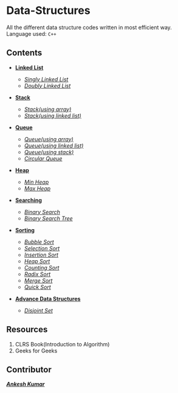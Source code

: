# Data-Structures

All the different data structure codes written in most efficient way.  
Language used: `C++`

Contents
---

* [**Linked List**](https://github.com/Ankesh11/Data-Structure/tree/master/Linked%20List)  
    * [*Singly Linked List*](https://github.com/Ankesh11/Data-Structure/blob/master/Linked%20List/Singly%20Linked%20List.cpp)  
    * [*Doubly Linked List*](https://github.com/Ankesh11/Data-Structure/blob/master/Linked%20List/Doubly%20Linked%20List.cpp)

* [**Stack**](https://github.com/Ankesh11/Data-Structure/tree/master/Stack)  
    * [*Stack(using array)*](https://github.com/Ankesh11/Data-Structure/blob/master/Stack/Stack(using%20array).cpp)  
    * [*Stack(using linked list)*](https://github.com/Ankesh11/Data-Structure/blob/master/Stack/Stack(using%20linked%20list).cpp)

* [**Queue**](https://github.com/Ankesh11/Data-Structure/tree/master/Queue)  
    * [*Queue(using array)*](https://github.com/Ankesh11/Data-Structure/blob/master/Queue/Queue(using%20array).cpp)
    * [*Queue(using linked list)*](https://github.com/Ankesh11/Data-Structure/blob/master/Queue/Queue(using%20linked%20list).cpp)
    * [*Queue(using stack)*](https://github.com/Ankesh11/Data-Structure/blob/master/Queue/Queue(using%20stack).cpp)
    * [*Circular Queue*](https://github.com/Ankesh11/Data-Structure/blob/master/Queue/Circular%20Queue.cpp)

* [**Heap**](https://github.com/Ankesh11/Data-Structure/tree/master/Heap)  
    * [*Min Heap*](https://github.com/Ankesh11/Data-Structure/blob/master/Heap/Min%20Heap.cpp)  
    * [*Max Heap*](https://github.com/Ankesh11/Data-Structure/blob/master/Heap/Max%20Heap.cpp)

* [**Searching**](https://github.com/Ankesh11/Data-Structure/tree/master/Searching)   
    * [*Binary Search*](https://github.com/Ankesh11/Data-Structure/blob/master/Searching/Binary%20Search.cpp)  
    * [*Binary Search Tree*](https://github.com/Ankesh11/Data-Structure/blob/master/Searching/Binary%20Search%20Tree.cpp)

* [**Sorting**](https://github.com/Ankesh11/Data-Structure/tree/master/Sorting)  
    * [*Bubble Sort*](https://github.com/Ankesh11/Data-Structure/blob/master/Sorting/Bubble%20Sort.cpp)  
    * [*Selection Sort*](https://github.com/Ankesh11/Data-Structure/blob/master/Sorting/Selection%20Sort.cpp)  
    * [*Insertion Sort*](https://github.com/Ankesh11/Data-Structure/blob/master/Sorting/Insertion%20Sort.cpp)  
    * [*Heap Sort*](https://github.com/Ankesh11/Data-Structure/blob/master/Sorting/Heap%20Sort.cpp) 
    * [*Counting Sort*](https://github.com/Ankesh11/Data-Structure/blob/master/Sorting/Counting%20Sort.cpp) 
    * [*Radix Sort*](https://github.com/Ankesh11/Data-Structure/blob/master/Sorting/Radix%20Sort.cpp)  
    * [*Merge Sort*](https://github.com/Ankesh11/Data-Structure/blob/master/Sorting/Merge%20Sort.cpp)  
    * [*Quick Sort*](https://github.com/Ankesh11/Data-Structure/blob/master/Sorting/Quick%20Sort.cpp)
    
* [**Advance Data Structures**]()
    * [*Disjoint Set*](https://github.com/Ankesh11/Data-Structure/tree/master/Advance%20Data%20Structures/Disjoint%20Set)  

Resources
---

1. CLRS Book(Introduction to Algorithm)
2. Geeks for Geeks

Contributor
---

[***Ankesh Kumar***](https://www.linkedin.com/in/ankesh-kumar-32b3a1b6/)  



